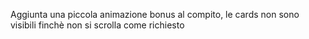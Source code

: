Aggiunta una piccola animazione bonus al compito, le cards non sono visibili finchè non si scrolla come richiesto 
